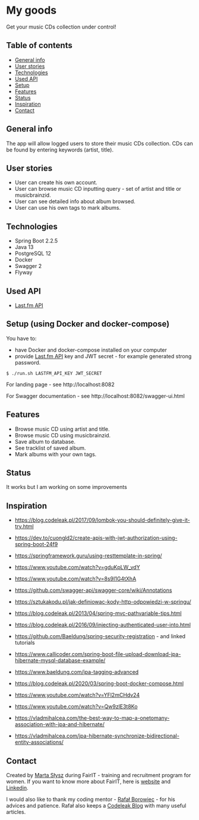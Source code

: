 # My goods
Get your music CDs collection under control!

## Table of contents
* [General info](#general-info)
* [User stories](#user-stories)
* [Technologies](#technologies)
* [Used API](#used-API)
* [Setup](#setup)
* [Features](#features)
* [Status](#status)
* [Inspiration](#inspiration)
* [Contact](#contact)

## General info
The app will allow logged users to store their music CDs collection. CDs can be found by entering keywords (artist, title).

## User stories
* User can create his own account.
* User can browse music CD inputting query - set of artist and title or musicbrainzid.
* User can see detailed info about album browsed.
* User can use his own tags to mark albums.

## Technologies
* Spring Boot 2.2.5
* Java 13
* PostgreSQL 12
* Docker
* Swagger 2
* Flyway

## Used API
* [Last.fm API](https://www.last.fm/api/)

## Setup (using Docker and docker-compose)
You have to:
- have Docker and docker-compose installed on your computer
- provide [Last.fm API](https://www.last.fm/api/) key and JWT secret - for example generated strong password.

```
$ ./run.sh LASTFM_API_KEY JWT_SECRET
```
For landing page - see http://localhost:8082

For Swagger documentation - see http://localhost:8082/swagger-ui.html

## Features
* Browse music CD using artist and title.
* Browse music CD using musicbrainzid.
* Save album to database.
* See tracklist of saved album.
* Mark albums with your own tags.

## Status
It works but I am working on some improvements 

## Inspiration
* https://blog.codeleak.pl/2017/09/lombok-you-should-definitely-give-it-try.html

* https://dev.to/cuongld2/create-apis-with-jwt-authorization-using-spring-boot-24f9

* https://springframework.guru/using-resttemplate-in-spring/

* https://www.youtube.com/watch?v=gduKpLW_vdY

* https://www.youtube.com/watch?v=8s9I1G4tXhA

* https://github.com/swagger-api/swagger-core/wiki/Annotations

* https://sztukakodu.pl/jak-definiowac-kody-http-odpowiedzi-w-springu/

* https://blog.codeleak.pl/2013/04/spring-mvc-pathvariable-tips.html

* https://blog.codeleak.pl/2016/09/injecting-authenticated-user-into.html

* https://github.com/Baeldung/spring-security-registration - and linked tutorials

* https://www.callicoder.com/spring-boot-file-upload-download-jpa-hibernate-mysql-database-example/

* https://www.baeldung.com/jpa-tagging-advanced

* https://blog.codeleak.pl/2020/03/spring-boot-docker-compose.html

* https://www.youtube.com/watch?v=YFl2mCHdv24

* https://www.youtube.com/watch?v=Qw9zlE3t8Ko

* https://vladmihalcea.com/the-best-way-to-map-a-onetomany-association-with-jpa-and-hibernate/

* https://vladmihalcea.com/jpa-hibernate-synchronize-bidirectional-entity-associations/

## Contact
Created by [Marta Słysz](https://github.com/MartaSlysz) during FairIT - training and recruitment program for women.
If you want to know more about FairIT, here is [website](https://www.fairit.pl/) and [Linkedin](https://www.linkedin.com/company/fairit-trojmiasto/).

I would also like to thank my coding mentor - [Rafał Borowiec](https://github.com/kolorobot) - for his advices and patience.
Rafał also keeps a [Codeleak Blog](https://blog.codeleak.pl) with many useful articles.
